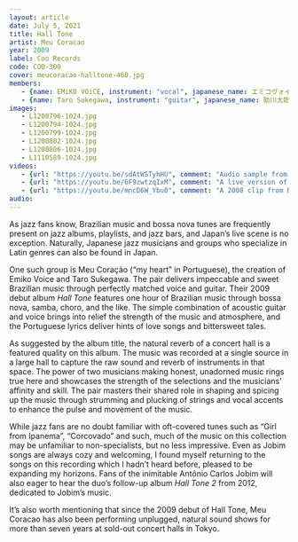```yaml
---
layout: article
date: July 5, 2021
title: Hall Tone
artist: Meu Coracao
year: 2009
label: Coo Records
code: COO-300
cover: meucoracao-halltone-460.jpg
members:
   - {name: EMiKO VOiCE, instrument: "vocal", japanese_name: エミコヴォイス, url: "http://www.emikovoice.com/"}
   - {name: Taro Sukegawa, instrument: "guitar", japanese_name: 助川太郎, url: "http://www.tarosukegawa.jp/"}
images:
   - L1200796-1024.jpg
   - L1200794-1024.jpg
   - L1200799-1024.jpg
   - L1200802-1024.jpg
   - L1200806-1024.jpg
   - L1110589-1024.jpg
videos: 
   - {url: "https://youtu.be/sdAtWSTyhHU", comment: "Audio sample from “Chega de Saudade”, track #16 from this album"}
   - {url: "https://youtu.be/6F9zwtzqIxM", comment: "A live version of “Pra Que Discutir Com Madame”, track #3 from this album"}
   - {url: "https://youtu.be/mncD6W_Ybu0", comment: "A 2008 clip from NHK showcasing Meu Coracao playing at an outdoor live concert"}
audio:
---
```

As jazz fans know, Brazilian music and bossa nova tunes are frequently present on jazz albums, playlists, and jazz bars, and Japan’s live scene is no exception. Naturally, Japanese jazz musicians and groups who specialize in Latin genres can also be found in Japan.

One such group is Meu Coração (“my heart” in Portuguese), the creation of Emiko Voice and Taro Sukegawa. The pair delivers impeccable and sweet Brazilian music through perfectly matched voice and guitar. Their 2009 debut album *Hall Tone* features one hour of Brazilian music through bossa nova, samba, choro, and the like. The simple combination of acoustic guitar and voice brings into relief the strength of the music and atmosphere, and the Portuguese lyrics deliver hints of love songs and bittersweet tales.

As suggested by the album title, the natural reverb of a concert hall is a featured quality on this album. The music was recorded at a single source in a large hall to capture the raw sound and reverb of instruments in that space. The power of two musicians making honest, unadorned music rings true here and showcases the strength of the selections and the musicians’ affinity and skill. The pair masters their shared role in shaping and spicing up the music through strumming and plucking of strings and vocal accents to enhance the pulse and movement of the music.

While jazz fans are no doubt familiar with oft-covered tunes such as “Girl from Ipanema”, “Corcovado” and such, much of the music on this collection may be unfamiliar to non-specialists, but no less impressive. Even as Jobim songs are always cozy and welcoming, I found myself returning to the songs on this recording which I hadn’t heard before, pleased to be expanding my horizons. Fans of the inimitable Antônio Carlos Jobim will also eager to hear the duo’s follow-up album *Hall Tone 2* from 2012, dedicated to Jobim’s music.

It’s also worth mentioning that since the 2009 debut of Hall Tone, Meu Coracao has also been performing unplugged, natural sound shows for more than seven years at sold-out concert halls in Tokyo.



